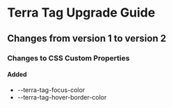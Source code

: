 # Terra Tag Upgrade Guide

## Changes from version 1 to version 2

### Changes to CSS Custom Properties

#### Added
* --terra-tag-focus-color
* --terra-tag-hover-border-color
